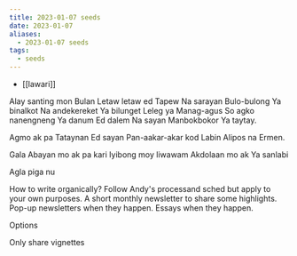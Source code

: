 ```yaml
---
title: 2023-01-07 seeds
date: 2023-01-07
aliases:
  - 2023-01-07 seeds
tags:
  - seeds
---
```

- [[lawari]]

Alay santing mon
Bulan
Letaw letaw ed
Tapew
Na sarayan
Bulo-bulong
Ya binalkot
Na andekereket
Ya bilunget
Leleg ya
Manag-agus
So agko nanengneng
Ya danum
Ed dalem
Na sayan
Manbokbokor
Ya taytay.

Agmo ak pa
Tataynan
Ed sayan
Pan-aakar-akar kod
Labin
Alipos na
Ermen.

Gala
Abayan mo ak pa kari
Iyibong moy liwawam
Akdolaan mo ak
Ya sanlabi

Agla piga nu

How to write organically? Follow Andy's processand sched but apply to your own purposes. A short monthly newsletter to share some highlights.
Pop-up newsletters when they happen.
Essays when they happen.

Options

Only share vignettes